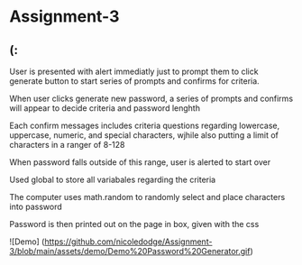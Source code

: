 # Assignment-3

## (:

User is presented with alert immediatly just to prompt them to click generate button to start series of prompts and confirms for criteria.

When user clicks generate new password, a series of prompts and confirms will appear to decide criteria and password lenghth

Each confirm messages includes criteria questions regarding lowercase, uppercase, numeric, and special characters, wjhile also putting a limit of characters in a ranger of 8-128

When password falls outside of this range, user is alerted to start over

Used global to store all variabales regarding the criteria

The computer uses math.random to randomly select and place characters into password

Password is then printed out on the page in box, given with the css

![Demo] (https://github.com/nicoledodge/Assignment-3/blob/main/assets/demo/Demo%20Password%20Generator.gif)